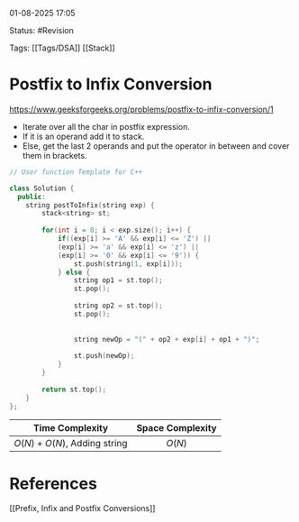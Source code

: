 01-08-2025  17:05

Status: #Revision 

Tags: [[Tags/DSA]] [[Stack]]

# Postfix to Infix Conversion

https://www.geeksforgeeks.org/problems/postfix-to-infix-conversion/1


- Iterate over all the char in postfix expression.
- If it is an operand add it to stack.
- Else, get the last 2 operands and put the operator in between and cover them in brackets.


```cpp
// User function Template for C++

class Solution {
  public:
    string postToInfix(string exp) {
        stack<string> st;
        
        for(int i = 0; i < exp.size(); i++) {
            if((exp[i] >= 'A' && exp[i] <= 'Z') ||
            (exp[i] >= 'a' && exp[i] <= 'z') ||
            (exp[i] >= '0' && exp[i] <= '9')) {
                st.push(string(1, exp[i]));
            } else {
                string op1 = st.top();
                st.pop();
                
                string op2 = st.top();
                st.pop();
                
                
                string newOp = "(" + op2 + exp[i] + op1 + ")";
                
                st.push(newOp);
            }
        }
        
        return st.top();
    }
};
```


|     **Time Complexity**      | **Space Complexity** |
| :--------------------------: | :------------------: |
| $O(N) + O(N)$, Adding string |        $O(N)$        |



# References

[[Prefix, Infix and Postfix Conversions]]